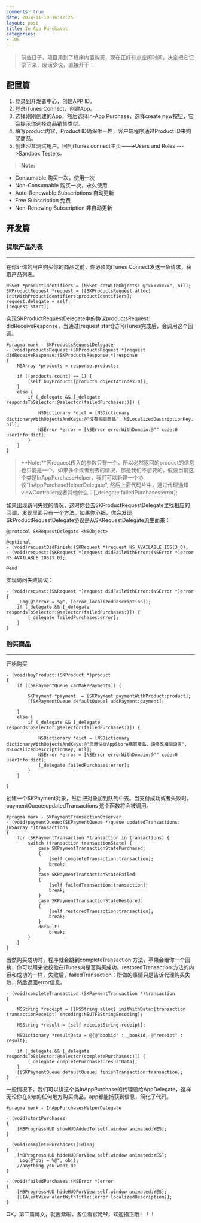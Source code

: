 ```yaml
---
comments: true
date: 2014-11-10 16:42:25
layout: post
title: In App Purchases
categories:
- IOS
---
```



 >前些日子，项目用到了程序内置购买，现在正好有点空闲时间，决定把它记录下来，废话少说，直接开干：

配置篇
-------------

 1. 登录到开发者中心，创建APP ID。
 2. 登录iTunes Connect，创建App。
 3. 选择刚刚创建的App，然后选择In-App Purchase，选择create new按钮，它会提示你选择商品销售类型。 
 4. 填写product内容，Product ID确保唯一性，客户端程序通过Product ID来购买商品。
 5. 创建沙盒测试用户。回到iTunes connect主页--->Users and Roles --->Sandbox Testers。 
 
 
 > **Note:**
 - Consumable  购买一次，使用一次
 - Non-Consumable  购买一次，永久使用
 - Auto-Renewable Subscriptions 自动更新
 - Free Subscription  免费
 - Non-Renewing Subscription 非自动更新

 
 开发篇
-------------

### 提取产品列表 ###
 ----------
在你让你的用户购买你的商品之前，你必须向iTunes Connect发送一条请求，获取产品列表。


```
NSSet *productIdentifiers = [NSSet setWithObjects: @"xxxxxxxx", nil];
SKProductRequest *request = [[SKProductsRequest alloc] initWithProductIdentifiers:productIdentifiers];
request.delegate = self;
[request start];

```

实现SKProductRequestDelegate中的协议productsRequest: didReceiveResponse，当通过[request start]访问iTunes完成后，会调用这个回调。

```
#pragma mark - SKProductsRequestDelegate
- (void)productsRequest:(SKProductsRequest *)request didReceiveResponse:(SKProductsResponse *)response
{
    NSArray *products = response.products;
    
    if ([products count] == 1) {
        [self buyProduct:[products objectAtIndex:0]];
    }
    else {
        if (_delegate && [_delegate respondsToSelector:@selector(failedPurchases:)]) {
            
            NSDictionary *dict = [NSDictionary dictionaryWithObjectsAndKeys:@"沒有相關商品", NSLocalizedDescriptionKey, nil];
            NSError *error = [NSError errorWithDomain:@"" code:0 userInfo:dict];  
        }
    }
}
```


 > **Note:**因request传入的参数只有一个，所以必然返回的product的信息也只能是一个，如果多个或者别去的情况，那是我们不想要的，假设当前这个类是InAppPurchaseHelper，我们可以新建一个协议"InAppPurchaseHelperDelegate", 然后上面代码片中，通过代理通知viewController或者其他什么：[_delegate failedPurchases:error];


如果出现访问失败的情况，这时你会去SKProductRequestDelegate里找相应的回调，发现里面只有一个方法。如果你心细，你会发现SkProductRequestDelegate协议是从SKRequestDelegate派生而来：


```
@protocol SKRequestDelegate <NSObject>

@optional
- (void)requestDidFinish:(SKRequest *)request NS_AVAILABLE_IOS(3_0);
- (void)request:(SKRequest *)request didFailWithError:(NSError *)error NS_AVAILABLE_IOS(3_0);

@end
```

实现访问失败协议：

```
- (void)request:(SKRequest *)request didFailWithError:(NSError *)error
{
    _Log(@"error = %@", [error localizedDescription]);
    if (_delegate && [_delegate respondsToSelector:@selector(failedPurchases:)]) {
        [_delegate failedPurchases:error];
    }
}
```


### 购买商品 ###
 ----------
 
开始购买

```
- (void)buyProduct:(SKProduct *)product
{
    if ([SKPaymentQueue canMakePayments]) {
        
        SKPayment *payment  = [SKPayment paymentWithProduct:product];
        [[SKPaymentQueue defaultQueue] addPayment:payment];
        
    }
    else {
        if (_delegate && [_delegate respondsToSelector:@selector(failedPurchases:)]) {
            
            NSDictionary *dict = [NSDictionary dictionaryWithObjectsAndKeys:@"您無法從AppStore購買產品，請修改相關設置", NSLocalizedDescriptionKey, nil];
            NSError *error = [NSError errorWithDomain:@"" code:0 userInfo:dict];
            [_delegate failedPurchases:error];
        }
    }
    
}
```

创建一个SKPayment对象，然后把对象加到队列中去。当支付成功或者失败时，paymentQueue:updatedTransactions 这个函数将会被调用。

```
#pragma mark - SKPaymentTransactionObserver
- (void)paymentQueue:(SKPaymentQueue *)queue updatedTransactions:(NSArray *)transactions
{
    for (SKPaymentTransaction *transaction in transactions) {
        switch (transaction.transactionState) {
            case SKPaymentTransactionStatePurchased:
            {
                [self completeTransaction:transaction];
                break;
            }
            case SKPaymentTransactionStateFailed:
            {
                [self failedTransaction:transaction];
                break;
            }
            case SKPaymentTransactionStateRestored:
            {
                [self restoredTransaction:transaction];
                break;
            }
            default:
                break;
        }
    }
}
```


当然购买成功时，程序就会跳到completeTransaction:方法，苹果会给你一个回执，你可以用来做校验在iTunes内是否购买成功。restoredTransaction:方法的内容和成功的一样，失败后，failedTransaction：所做的事情只是告诉代理购买失败，然后返回error信息。

```
- (void)completeTransaction:(SKPaymentTransaction *)transaction
{
    
    NSString *receipt = [[NSString alloc] initWithData:[transaction transactionReceipt] encoding:NSUTF8StringEncoding];
    
    NSString *result = [self receiptString:receipt];
    
    NSDictionary *resultData = @{@"bookid" : _bookid, @"receipt" : result};
    
    if (_delegate && [_delegate respondsToSelector:@selector(completePurchases:)]) {
        [_delegate completePurchases:resultData];
    }
    [[SKPaymentQueue defaultQueue] finishTransaction:transaction];
}
```

一般情况下，我们可以讲这个类InAppPurchase的代理设给AppDelegate，这样无论你在app的任何地方购买商品，app都能捕获到信息，简化了代码。


```
#pragma mark - InAppPurchasesHelperDelegate

- (void)startPurchases
{
    [MBProgressHUD showHUDAddedTo:self.window animated:YES];
}

- (void)completePurchases:(id)obj
{
    [MBProgressHUD hideHUDForView:self.window animated:YES];
    _Log(@"obj = %@", obj);
    //anything you want do
}

- (void)failedPurchases:(NSError *)error
{
    [MBProgressHUD hideHUDForView:self.window animated:YES];
    [UIAlertView alertWithTitle:[error localizedDescription]];
}

```


 OK，第二篇博文，就酱紫啦，各位看官姥爷，欢迎指正哦！！！
